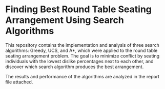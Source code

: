 # Finding Best Round Table Seating Arrangement Using Search Algorithms


This repository contains the implementation and analysis of three search algorithms: Greedy, UCS, and A*, which were applied to the round table seating arrangement problem. The goal is to minimize conflict by seating individuals with the lowest dislike percentages next to each other, and discover which search algorithm produces the best arrangement. 

The results and performance of the algorithms are analyzed in the report file attached.
